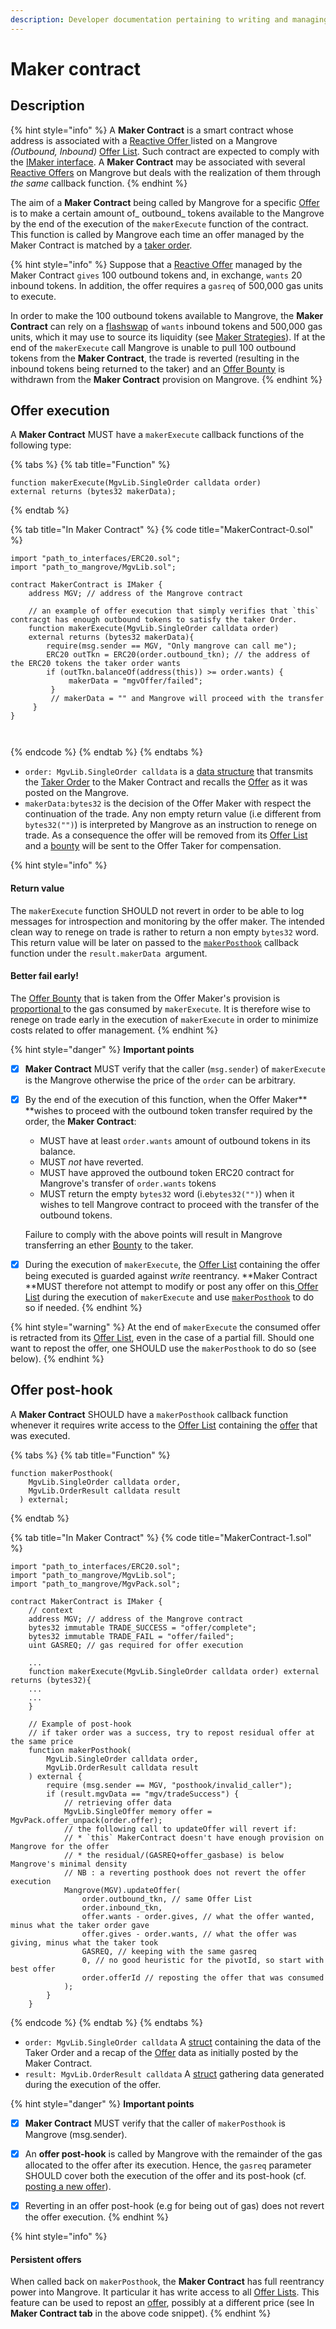 ```yaml
---
description: Developer documentation pertaining to writing and managing Maker contracts.
---
```


# Maker contract

## Description

{% hint style="info" %}
A **Maker Contract** is a smart contract whose address is associated with a [Reactive Offer ](reactive-offer.md)listed on a Mangrove _(Outbound, Inbound)_ [Offer List](../data-structures/market.md#offer-lists). Such contract are expected to comply with the [IMaker interface](https://github.com/giry-dev/mangrove/blob/c4446bbcb0a4dbade4777075eb3e26faebd1c218/contracts/MgvLib.sol#L161). A **Maker Contract** may be associated with several [Reactive Offers](reactive-offer.md) on Mangrove but deals with the realization of them through _the same_ callback function.
{% endhint %}

The aim of a **Maker Contract** being called by Mangrove for a specific [Offer](reactive-offer.md) is to make a certain amount of_ outbound_ tokens available to the Mangrove by the end of the execution of the `makerExecute` function of the contract. This function is called by Mangrove each time an offer managed by the Maker Contract is matched by a [taker order](../offer-taker/taker-order.md).&#x20;

{% hint style="info" %}
Suppose that a [Reactive Offer](reactive-offer.md) managed by the Maker Contract `gives` 100 outbound tokens and, in exchange, `wants` 20 inbound tokens. In addition, the offer requires a `gasreq` of 500,000  gas units to execute.

In order to make the 100 outbound tokens available to Mangrove,  the **Maker Contract** can rely on a [flashswap](https://uniswap.org/blog/uniswap-v2/#flash-swaps) of `wants` inbound tokens and 500,000 gas units, which it may use to source its liquidity (see [Maker Strategies](./)). If at the end of the `makerExecute` call Mangrove is unable to pull 100 outbound tokens from the **Maker Contract**, the trade is reverted (resulting in the inbound tokens being returned to the taker) and an [Offer Bounty](offer-bounty.md) is withdrawn from the **Maker Contract** provision on Mangrove.
{% endhint %}

## Offer execution

A **Maker Contract** MUST have a `makerExecute` callback functions of the following type:

{% tabs %}
{% tab title="Function" %}
```solidity
function makerExecute(MgvLib.SingleOrder calldata order)
external returns (bytes32 makerData);
```
{% endtab %}

{% tab title="In Maker Contract" %}
{% code title="MakerContract-0.sol" %}
```solidity
import "path_to_interfaces/ERC20.sol";
import "path_to_mangrove/MgvLib.sol";

contract MakerContract is IMaker {
    address MGV; // address of the Mangrove contract

    // an example of offer execution that simply verifies that `this` contracgt has enough outbound tokens to satisfy the taker Order.
    function makerExecute(MgvLib.SingleOrder calldata order) 
    external returns (bytes32 makerData){
        require(msg.sender == MGV, "Only mangrove can call me");
        ERC20 outTkn = ERC20(order.outbound_tkn); // the address of the ERC20 tokens the taker order wants
        if (outTkn.balanceOf(address(this)) >= order.wants) {
             makerData = "mgvOffer/failed";
         }
         // makerData = "" and Mangrove will proceed with the transfer
     }
}
    
    
```
{% endcode %}
{% endtab %}
{% endtabs %}

* `order: MgvLib.SingleOrder calldata` is a [data structure](https://github.com/giry-dev/mangrove/blob/c4446bbcb0a4dbade4777075eb3e26faebd1c218/contracts/MgvLib.sol#L55) that transmits the [Taker Order](../offer-taker/taker-order.md) to the Maker Contract and recalls the [Offer](reactive-offer.md) as it was posted on the Mangrove.&#x20;
* `makerData:bytes32` is the decision of the Offer Maker with respect the continuation of the trade. Any non empty return value (i.e different from `bytes32("")`) is interpreted by Mangrove as an instruction to renege on trade. As a consequence the offer will be removed from its [Offer List](../data-structures/market.md) and a [bounty](offer-bounty.md#offer-bounty-computation) will be sent to the Offer Taker for compensation.&#x20;

{% hint style="info" %}
#### Return value

The `makerExecute` function SHOULD not revert in order to be able to log messages for introspection and monitoring by the offer maker. The intended clean way to renege on trade is rather to return a non empty `bytes32` word. This return value will be later on passed to the [`makerPosthook`](maker-contract.md#offer-post-hook) callback function under the `result.makerData `argument.&#x20;

#### Better fail early!

The [Offer Bounty](offer-bounty.md) that is taken from the Offer Maker's provision is [proportional ](offer-bounty.md#offer-bounty-computation)to the gas consumed by `makerExecute`. It is therefore wise to renege on trade early in the execution of `makerExecute` in order to minimize costs related to offer management.
{% endhint %}

{% hint style="danger" %}
**Important points**

* [x] **Maker Contract** MUST verify that the caller (`msg.sender`) of `makerExecute` is the Mangrove otherwise the price of the `order` can be arbitrary.
*   [x] By the end of the execution of this function, when the Offer Maker** **wishes to proceed with the outbound token transfer required by the order, the **Maker Contract**:

    * MUST have at least `order.wants` amount of outbound tokens in its balance.
    * MUST _not_ have reverted.
    * MUST have approved the outbound token ERC20 contract for Mangrove's transfer of `order.wants` tokens
    * MUST return the empty `bytes32` word (i.e`bytes32("")`) when it wishes to tell Mangrove contract to proceed with the transfer of the outbound tokens.

    Failure to comply with the above points will result in Mangrove transferring an ether [Bounty](offer-bounty.md) to the taker.
* [x] During the execution of `makerExecute`, the [Offer List](../data-structures/market.md) containing the offer being executed is guarded against _write_ reentrancy. **Maker Contract **MUST therefore not attempt to modify or post any offer on this[ Offer List](../data-structures/market.md) during the execution of `makerExecute` and use [`makerPosthook`](maker-contract.md#offer-post-hook) to do so if needed.
{% endhint %}

{% hint style="warning" %}
At the end of `makerExecute` the consumed offer is retracted from its [Offer List](../data-structures/market.md), even in the case of a partial fill. Should one want to repost the offer, one SHOULD use the `makerPosthook` to do so (see below).
{% endhint %}

## Offer post-hook&#x20;

A **Maker Contract** SHOULD have a `makerPosthook` callback function whenever it requires write access to the [Offer List](../data-structures/market.md) containing the [offer](reactive-offer.md#description) that was executed.

{% tabs %}
{% tab title="Function" %}
```solidity
function makerPosthook(
    MgvLib.SingleOrder calldata order,
    MgvLib.OrderResult calldata result
  ) external;
```
{% endtab %}

{% tab title="In Maker Contract" %}
{% code title="MakerContract-1.sol" %}
```solidity
import "path_to_interfaces/ERC20.sol";
import "path_to_mangrove/MgvLib.sol";
import "path_to_mangrove/MgvPack.sol";

contract MakerContract is IMaker {
    // context 
    address MGV; // address of the Mangrove contract
    bytes32 immutable TRADE_SUCCESS = "offer/complete";
    bytes32 immutable TRADE_FAIL = "offer/failed";
    uint GASREQ; // gas required for offer execution

    ...
    function makerExecute(MgvLib.SingleOrder calldata order) external returns (bytes32){
    ...
    ...
    }
    
    // Example of post-hook
    // if taker order was a success, try to repost residual offer at the same price
    function makerPosthook(
        MgvLib.SingleOrder calldata order,
        MgvLib.OrderResult calldata result
    ) external {
        require (msg.sender == MGV, "posthook/invalid_caller");
        if (result.mgvData == "mgv/tradeSuccess") {
            // retrieving offer data
            MgvLib.SingleOffer memory offer = MgvPack.offer_unpack(order.offer);
            // the following call to updateOffer will revert if:
            // * `this` MakerContract doesn't have enough provision on Mangrove for the offer
            // * the residual/(GASREQ+offer_gasbase) is below Mangrove's minimal density
            // NB : a reverting posthook does not revert the offer execution
            Mangrove(MGV).updateOffer(
                order.outbound_tkn, // same Offer List
                order.inbound_tkn,
                offer.wants - order.gives, // what the offer wanted, minus what the taker order gave 
                offer.gives - order.wants, // what the offer was giving, minus what the taker took
                GASREQ, // keeping with the same gasreq
                0, // no good heuristic for the pivotId, so start with best offer
                order.offerId // reposting the offer that was consumed
            );
        }
    }
```
{% endcode %}
{% endtab %}
{% endtabs %}

* `order: MgvLib.SingleOrder calldata` A [struct](../data-structures/offer-data-structures.md#mgvlib-singleorder) containing the data of the Taker Order and a recap of the [Offer](../data-structures/offer-data-structures.md#mgvlib-offer) data as initially posted by the Maker Contract.
* `result: MgvLib.OrderResult calldata` A [struct](../data-structures/offer-data-structures.md#mgvlib-orderresult) gathering data generated during the execution of the offer.

{% hint style="danger" %}
**Important points**

* [x] **Maker Contract** MUST verify that the caller of `makerPosthook` is Mangrove (msg.sender).
* [x] An **offer post-hook**  is called by Mangrove with the remainder of the gas allocated to the offer after its execution. Hence, the `gasreq` parameter SHOULD cover both the execution of the offer and its post-hook (cf. [posting a new offer](reactive-offer.md#write-functions)).
* [x] Reverting in an offer post-hook (e.g for being out of gas) does not revert the offer execution.
{% endhint %}



{% hint style="info" %}
#### Persistent offers

When called back on `makerPosthook`, the **Maker Contract** has full reentrancy power into Mangrove. It particular it has write access to all [Offer Lists](../data-structures/market.md). This feature can be used to repost an [offer](reactive-offer.md), possibly at a different price (see In **Maker Contract tab** in the above code snippet).
{% endhint %}



